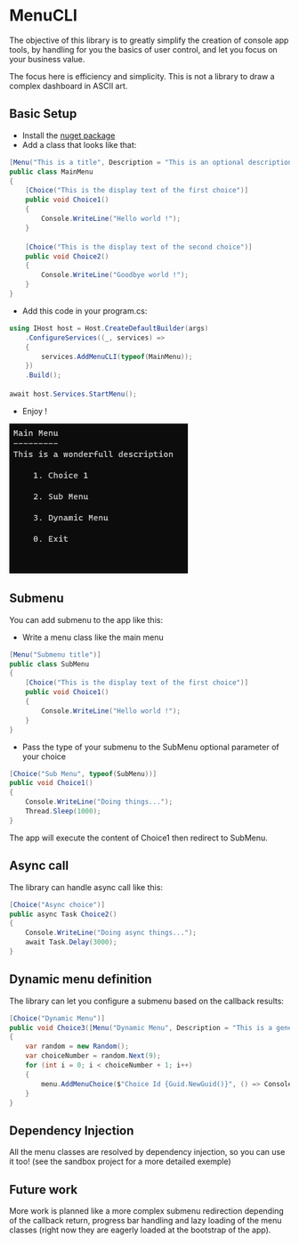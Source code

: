 # MenuCLI

The objective of this library is to greatly simplify the creation of console app tools, by handling for you the basics of user control, and let you focus on your business value.

The focus here is efficiency and simplicity. This is not a library to draw a complex dashboard in ASCII art.

## Basic Setup

- Install the [nuget package](https://www.nuget.org/packages/MenuCLI/)
- Add a class that looks like that:
```cs
[Menu("This is a title", Description = "This is an optional description")]
public class MainMenu
{
    [Choice("This is the display text of the first choice")]
    public void Choice1()
    {
        Console.WriteLine("Hello world !");
    }

    [Choice("This is the display text of the second choice")]
    public void Choice2()
    {
        Console.WriteLine("Goodbye world !");
    }
}
```
- Add this code in your program.cs:
```cs
using IHost host = Host.CreateDefaultBuilder(args)
    .ConfigureServices((_, services) =>
    {
        services.AddMenuCLI(typeof(MainMenu));
    })
    .Build();

await host.Services.StartMenu();
```
- Enjoy !

![basic app console](./.resources/basic-menu.jpg)

## Submenu

You can add submenu to the app like this:
- Write a menu class like the main menu
```cs
[Menu("Submenu title")]
public class SubMenu
{
    [Choice("This is the display text of the first choice")]
    public void Choice1()
    {
        Console.WriteLine("Hello world !");
    }
}
```
- Pass the type of your submenu to the SubMenu optional parameter of your choice
```cs
[Choice("Sub Menu", typeof(SubMenu))]
public void Choice1()
{
    Console.WriteLine("Doing things...");
    Thread.Sleep(1000);
}
```
The app will execute the content of Choice1 then redirect to SubMenu.

## Async call
The library can handle async call like this:
```cs
[Choice("Async choice")]
public async Task Choice2()
{
    Console.WriteLine("Doing async things...");
    await Task.Delay(3000);
}
```

## Dynamic menu definition
The library can let you configure a submenu based on the callback results:
```cs
[Choice("Dynamic Menu")]
public void Choice3([Menu("Dynamic Menu", Description = "This is a generated menu from a callback")]  Menu menu)
{
    var random = new Random();
    var choiceNumber = random.Next(9);
    for (int i = 0; i < choiceNumber + 1; i++)
    {
        menu.AddMenuChoice($"Choice Id {Guid.NewGuid()}", () => Console.WriteLine("What a choice !"));
    }
}
```

## Dependency Injection
All the menu classes are resolved by dependency injection, so you can use it too! (see the sandbox project for a more detailed exemple)

## Future work
More work is planned like a more complex submenu redirection depending of the callback return, progress bar handling and lazy loading of the menu classes (right now they are eagerly loaded at the bootstrap of the app).
